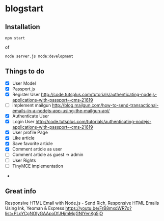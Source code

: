 # blogstart
## Installation

    npm start
    
of

    node server.js mode:development

## Things to do

* [x] User Model
* [x] Passport.js
* [x] Register User http://code.tutsplus.com/tutorials/authenticating-nodejs-applications-with-passport--cms-21619
* [ ] implement mailgun http://blog.mailgun.com/how-to-send-transactional-emails-in-a-nodejs-app-using-the-mailgun-api/
* [x] Authenticate User
* [x] Login User http://code.tutsplus.com/tutorials/authenticating-nodejs-applications-with-passport--cms-21619
* [x] User profile Page
* [x] Like article
* [x] Save favorite article
* [x] Comment article as user
* [ ] Comment article as guest -> admin
* [ ] User Rights
* [ ] TinyMCE implementation
* 
## Great info

Responsive HTML Email with Node.js - Send Rich, Responsive HTML Emails Using Ink, Yeoman & Express
https://youtu.be/FrB8mxdWR7o?list=PLoYCgNOIyGAApoDfJHjmMgGNlYenKg5jO


